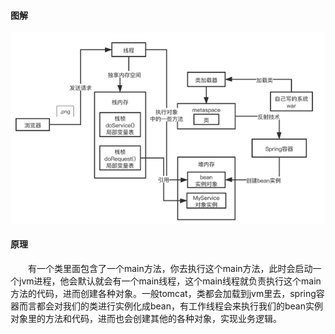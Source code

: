 #### 图解
![1266003516116172825](/images/Java/senior/1266003516116172825.png)

#### 原理
&emsp;&emsp;有一个类里面包含了一个main方法，你去执行这个main方法，此时会启动一个jvm进程，他会默认就会有一个main线程，这个main线程就负责执行这个main方法的代码，进而创建各种对象。一般tomcat，类都会加载到jvm里去，spring容器而言都会对我们的类进行实例化成bean，有工作线程会来执行我们的bean实例对象里的方法和代码，进而也会创建其他的各种对象，实现业务逻辑。